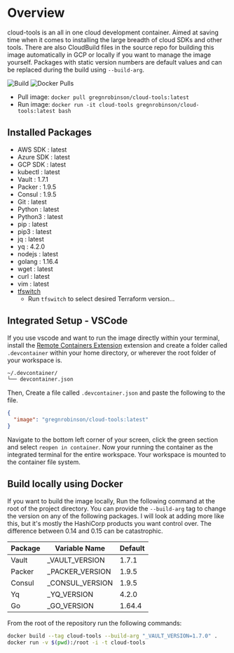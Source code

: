 # Overview

cloud-tools is an all in one cloud development container. Aimed at saving time when it comes to installing the large breadth of cloud SDKs and other tools. There are also CloudBuild files in the source repo for building this image automatically in GCP or locally if you want to manage the image yourself. Packages with static version numbers are default values and can be replaced during the build using `--build-arg`.

![Build](https://github.com//gregnrobinson/cloud-tools/actions/workflows/build.yaml/badge.svg) ![Docker Pulls](https://img.shields.io/docker/pulls/gregnrobinson/cloud-tools)

- Pull image: `docker pull gregnrobinson/cloud-tools:latest`
- Run image: `docker run -it cloud-tools gregnrobinson/cloud-tools:latest bash`

## Installed Packages

- AWS SDK : latest
- Azure SDK : latest
- GCP SDK : latest
- kubectl : latest
- Vault : 1.7.1
- Packer : 1.9.5
- Consul : 1.9.5
- Git : latest
- Python : latest
- Python3 : latest
- pip : latest
- pip3 : latest
- jq : latest
- yq : 4.2.0
- nodejs : latest
- golang : 1.16.4
- wget : latest
- curl : latest
- vim : latest
- [tfswitch](https://tfswitch.warrensbox.com/Quick-Start/)
  - Run `tfswitch` to select desired Terraform version...

## Integrated Setup - VSCode

If you use vscode and want to run the image directly within your terminal, install the [Remote Containers Extension](https://marketplace.visualstudio.com/items?itemName=ms-vscode-remote.remote-containers) extension and create a folder called `.devcontainer` within your home directory, or wherever the root folder of your workspace is.

```sh
~/.devcontainer/
└── devcontainer.json
```

Then, Create a file called `.devcontainer.json` and paste the following to the file.

```json
{
  "image": "gregnrobinson/cloud-tools:latest"
}
```

Navigate to the bottom left corner of your screen, click the green section and select `reopen in container`. Now your running the container as the integrated terminal for the entire workspace. Your workspace is mounted to the container file system.

## Build locally using Docker

If you want to build the image locally, Run the following command at the root of the project directory. You can provide the `--build-arg` tag to change the version on any of the following packages. I will look at adding more like this, but it's mostly the HashiCorp products you want control over. The difference between 0.14 and 0.15 can be catastrophic.

|Package|Variable Name|Default|
|---|---|-----|
|Vault|_VAULT_VERSION|1.7.1|
|Packer|_PACKER_VERSION|1.9.5|
|Consul|_CONSUL_VERSION|1.9.5|
|Yq|_YQ_VERSION|4.2.0|
|Go|_GO_VERSION|1.64.4|

From the root of the repository run the following commands:

```bash
docker build --tag cloud-tools --build-arg "_VAULT_VERSION=1.7.0" .
docker run -v $(pwd):/root -i -t cloud-tools
```
